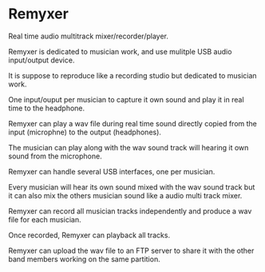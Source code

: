 # Remyxer
Real time audio multitrack mixer/recorder/player.

Remyxer is dedicated to musician work, and use mulitple USB audio input/output device.

It is suppose to reproduce like a recording studio but dedicated to musician work.

One input/ouput per musician to capture it own sound and play it in real time to the headphone.

Remyxer can play a wav file during real time sound directly copied from the input (microphne) to the output (headphones).

The musician can play along with the wav sound track will hearing it own sound from the microphone.

Remyxer can handle several USB interfaces, one per musician.

Every musician will hear its own sound mixed with the wav sound track but it can also mix the others musician sound like a audio multi track mixer.

Remyxer can record all musician tracks independently and produce a wav file for each musician.

Once recorded, Remyxer can playback all tracks.

Remyxer can upload the wav file to an FTP server to share it with the other band members working on the same partition.

